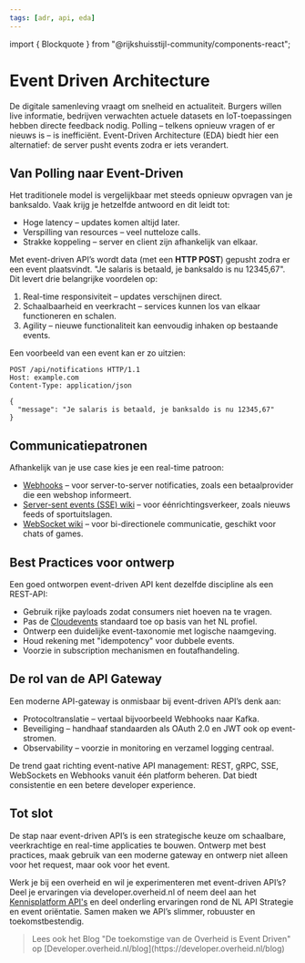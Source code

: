```yaml
---
tags: [adr, api, eda]
---
```


import { Blockquote } from "@rijkshuisstijl-community/components-react";

# Event Driven Architecture

De digitale samenleving vraagt om snelheid en actualiteit. Burgers willen live informatie, bedrijven verwachten actuele datasets en IoT-toepassingen hebben directe feedback nodig. Polling – telkens opnieuw vragen of er nieuws is – is inefficiënt. Event-Driven Architecture (EDA) biedt hier een alternatief: de server pusht events zodra er iets verandert.

## Van Polling naar Event-Driven

Het traditionele model is vergelijkbaar met steeds opnieuw opvragen van je banksaldo. Vaak krijg je hetzelfde antwoord en dit leidt tot:

- Hoge latency – updates komen altijd later.
- Verspilling van resources – veel nutteloze calls.
- Strakke koppeling – server en client zijn afhankelijk van elkaar.

Met event-driven API’s wordt data (met een **HTTP POST**) gepusht zodra er een event plaatsvindt. "Je salaris is betaald, je banksaldo is nu 12345,67". Dit levert drie belangrijke voordelen op:

1. Real-time responsiviteit – updates verschijnen direct.
2. Schaalbaarheid en veerkracht – services kunnen los van elkaar functioneren en schalen.
3. Agility – nieuwe functionaliteit kan eenvoudig inhaken op bestaande events.

Een voorbeeld van een event kan er zo uitzien:

```HTTP
POST /api/notifications HTTP/1.1
Host: example.com
Content-Type: application/json

{
  "message": "Je salaris is betaald, je banksaldo is nu 12345,67"
}
```

## Communicatiepatronen

Afhankelijk van je use case kies je een real-time patroon:

- [Webhooks](./webhooks.md) – voor server-to-server notificaties, zoals een betaalprovider die een webshop informeert.
- [Server-sent events (SSE) wiki](https://en.wikipedia.org/wiki/Server-sent_events) – voor éénrichtingsverkeer, zoals nieuws feeds of sportuitslagen.
- [WebSocket wiki](https://en.wikipedia.org/wiki/WebSocket) – voor bi-directionele communicatie, geschikt voor chats of games.

## Best Practices voor ontwerp

Een goed ontworpen event-driven API kent dezelfde discipline als een REST-API:

- Gebruik rijke payloads zodat consumers niet hoeven na te vragen.
- Pas de [Cloudevents](./cloudevents.md) standaard toe op basis van het NL profiel.
- Ontwerp een duidelijke event-taxonomie met logische naamgeving.
- Houd rekening met "idempotency" voor dubbele events.
- Voorzie in subscription mechanismen en foutafhandeling.

## De rol van de API Gateway

Een moderne API-gateway is onmisbaar bij event-driven API’s denk aan:

- Protocoltranslatie – vertaal bijvoorbeeld Webhooks naar Kafka.
- Beveiliging – handhaaf standaarden als OAuth 2.0 en JWT ook op event-stromen.
- Observability – voorzie in monitoring en verzamel logging centraal.

De trend gaat richting event-native API management: REST, gRPC, SSE, WebSockets en Webhooks vanuit één platform beheren. Dat biedt consistentie en een betere developer experience.

## Tot slot

De stap naar event-driven API’s is een strategische keuze om schaalbare, veerkrachtige en real-time applicaties te bouwen. Ontwerp met best practices, maak gebruik van een moderne gateway en ontwerp niet alleen voor het request, maar ook voor het event.

Werk je bij een overheid en wil je experimenteren met event-driven API’s? Deel je ervaringen via developer.overheid.nl of neem deel aan het [Kennisplatform API's](https://developer.overheid.nl/communities/kennisplatform-apis/) en deel onderling ervaringen rond de NL API Strategie en event oriëntatie. Samen maken we API’s slimmer, robuuster en toekomstbestendig.

<Blockquote
  variation="pink-background"
  attribution="- Developer.overheid.nl/blog -"
>
Lees ook het Blog "De toekomstige van de Overheid is Event Driven" op [Developer.overheid.nl/blog](https://developer.overheid.nl/blog)
</Blockquote>
